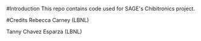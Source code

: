 #Introduction
This repo contains code used for SAGE's Chibitronics project.


#Credits
Rebecca Carney (LBNL)

Tanny Chavez Esparza (LBNL)


